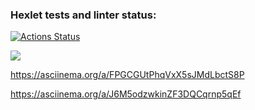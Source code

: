 ### Hexlet tests and linter status:
[![Actions Status](https://github.com/ivanbogdv/frontend-project-44/workflows/hexlet-check/badge.svg)](https://github.com/ivanbogdv/frontend-project-44/actions)

<a href="https://codeclimate.com/github/ivanbogdv/frontend-project-44/maintainability"><img src="https://api.codeclimate.com/v1/badges/03eeaced7a70793572b4/maintainability" /></a>

https://asciinema.org/a/FPGCGUtPhqVxX5sJMdLbctS8P

https://asciinema.org/a/J6M5odzwkinZF3DQCqrnp5qEf